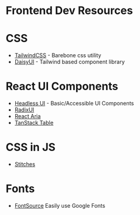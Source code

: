 # Frontend Dev Resources

# CSS

- [TailwindCSS](https://tailwindcss.com/) - Barebone css utility
- [DaisyUI](https://daisyui.com/) - Tailwind based component library

# React UI Components

- [Headless UI](https://headlessui.com/) - Basic/Accessible UI Components
- [RadixUI](https://www.radix-ui.com/)
- [React Aria](https://react-spectrum.adobe.com/react-aria/)
- [TanStack Table](https://tanstack.com/table/v8)

# CSS in JS
- [Stitches](https://stitches.dev/)

# Fonts
- [FontSource](https://fontsource.org) Easily use Google Fonts
